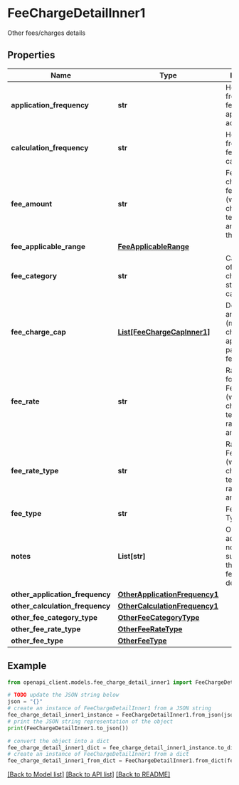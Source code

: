 # FeeChargeDetailInner1

Other fees/charges details

## Properties

Name | Type | Description | Notes
------------ | ------------- | ------------- | -------------
**application_frequency** | **str** | How frequently the fee/charge is applied to the account | 
**calculation_frequency** | **str** | How frequently the fee/charge is calculated | [optional] 
**fee_amount** | **str** | Fee Amount charged for a fee/charge (where it is charged in terms of an amount rather than a rate) | [optional] 
**fee_applicable_range** | [**FeeApplicableRange**](FeeApplicableRange.md) |  | [optional] 
**fee_category** | **str** | Categorisation of fees and charges into standard categories. | 
**fee_charge_cap** | [**List[FeeChargeCapInner1]**](FeeChargeCapInner1.md) | Details about any caps (maximum charges) that apply to a particular fee/charge | [optional] 
**fee_rate** | **str** | Rate charged for Fee/Charge (where it is charged in terms of a rate rather than an amount) | [optional] 
**fee_rate_type** | **str** | Rate type for Fee/Charge (where it is charged in terms of a rate rather than an amount) | [optional] 
**fee_type** | **str** | Fee/Charge Type | 
**notes** | **List[str]** | Optional additional notes to supplement the fee/charge details. | [optional] 
**other_application_frequency** | [**OtherApplicationFrequency1**](OtherApplicationFrequency1.md) |  | [optional] 
**other_calculation_frequency** | [**OtherCalculationFrequency1**](OtherCalculationFrequency1.md) |  | [optional] 
**other_fee_category_type** | [**OtherFeeCategoryType**](OtherFeeCategoryType.md) |  | [optional] 
**other_fee_rate_type** | [**OtherFeeRateType**](OtherFeeRateType.md) |  | [optional] 
**other_fee_type** | [**OtherFeeType**](OtherFeeType.md) |  | [optional] 

## Example

```python
from openapi_client.models.fee_charge_detail_inner1 import FeeChargeDetailInner1

# TODO update the JSON string below
json = "{}"
# create an instance of FeeChargeDetailInner1 from a JSON string
fee_charge_detail_inner1_instance = FeeChargeDetailInner1.from_json(json)
# print the JSON string representation of the object
print(FeeChargeDetailInner1.to_json())

# convert the object into a dict
fee_charge_detail_inner1_dict = fee_charge_detail_inner1_instance.to_dict()
# create an instance of FeeChargeDetailInner1 from a dict
fee_charge_detail_inner1_from_dict = FeeChargeDetailInner1.from_dict(fee_charge_detail_inner1_dict)
```
[[Back to Model list]](../README.md#documentation-for-models) [[Back to API list]](../README.md#documentation-for-api-endpoints) [[Back to README]](../README.md)


